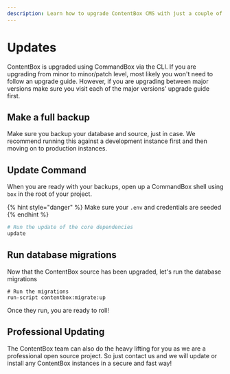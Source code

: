 ```yaml
---
description: Learn how to upgrade ContentBox CMS with just a couple of steps.
---
```


# Updates

ContentBox is upgraded using CommandBox via the CLI.  If you are upgrading from minor to minor/patch level, most likely you won't need to follow an upgrade guide.  However, if you are upgrading between major versions make sure you visit each of the major versions' upgrade guide first.

## Make a full backup

Make sure you backup your database and source, just in case.  We recommend running this against a development instance first and then moving on to production instances.

## Update Command

When you are ready with your backups, open up a CommandBox shell using `box` in the root of your project.

{% hint style="danger" %}
Make sure your `.env` and credentials are seeded
{% endhint %}

```bash
# Run the update of the core dependencies
update
```

## Run database migrations

Now that the ContentBox source has been upgraded, let's run the database migrations

```
# Run the migrations
run-script contentbox:migrate:up
```

Once they run, you are ready to roll!

## Professional Updating

The ContentBox team can also do the heavy lifting for you as we are a professional open source project. So just contact us and we will update or install any ContentBox instances in a secure and fast way!
